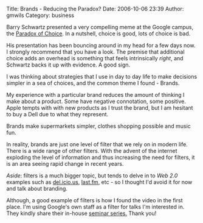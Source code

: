 Title: Brands - Reducing the Paradox?
Date: 2006-10-06 23:39
Author: gmwils
Category: business

Barry Schwartz presented a very compelling meme at the Google campus,
the [Paradox of Choice][]. In a nutshell, choice is good, lots of choice
is bad.

His presentation has been bouncing around in my head for a few days now.
I strongly recommend that you have a look. The premise that additional
choice adds an overhead is something that feels intrinsically *right*,
and Schwartz backs it up with evidence. A good sign.

I was thinking about strategies that I use in day to day life to make
decisions simpler in a sea of choices, and the common theme I found -
Brands.

My experience with a particular brand reduces the amount of thinking I
make about a product. Some have negative connotation, some positive.
Apple tempts with with new products as I trust the brand, but I am
hesitant to buy a Dell due to what they represent.

Brands make supermarkets simpler, clothes shopping possible and music
fun.

In reality, brands are just one level of filter that we rely on in
modern life. There is a wide range of other filters. With the advent of
the internet exploding the level of information and thus increasing the
need for filters, it is an area seeing rapid change in recent years.

*Aside*: filters is a much bigger topic, but tends to delve in to *Web
2.0* examples such as [del.icio.us][], [last.fm][], etc - so I thought
I'd avoid it for now and talk about branding.

Although, a good example of filters is how I found the video in the
first place. I'm using Google's own staff as a filter for talks I'm
interested in. They kindly share their in-house [seminar series.][]
Thank you!

  [Paradox of Choice]: http://video.google.com/videoplay?docid=6127548813950043200
  [del.icio.us]: http://del.icio.us/
  [last.fm]: http://www.last.fm/
  [seminar series.]: http://video.google.com/videosearch?q=engEDU
